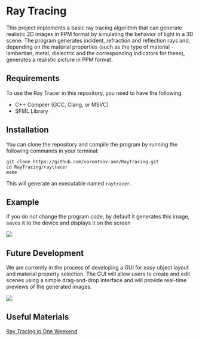 # Ray Tracing

This project implements a basic ray tracing algorithm that can generate realistic 2D images in PPM format by simulating the behavior of light in a 3D scene. The program generates incident, refraction and reflection rays and, depending on the material properties (such as the type of material - lambertian, metal, dielectric and the corresponding indicators for these), generates a realistic picture in PPM format.

## Requirements

To use the Ray Tracer in this repository, you need to have the following:

- C++ Compiler (GCC, Clang, or MSVC)
- SFML Library

## Installation

You can clone the repository and compile the program by running the following commands in your terminal:

```
git clone https://github.com/vorontsov-amd/RayTracing.git
cd RayTracing/raytracer
make
```

This will generate an executable named `raytracer`.

## Example 

If you do not change the program code, by default it generates this image, saves it to the device and displays it on the screen 

![](https://sun9-7.userapi.com/impg/3_5Dmsv-lKFRoZHoVGRfqKsAY3BkkZE_W5DLwQ/fcZvDZfCqro.jpg?size=1200x800&quality=96&sign=728d9a9ffaff8b4976e989a4e569c16a&type=album)

## Future Development

We are currently in the process of developing a GUI for easy object layout and material property selection. The GUI will allow users to create and edit scenes using a simple drag-and-drop interface and will provide real-time previews of the generated images.

![](https://sun9-17.userapi.com/impg/7AbvEjcii8_0jvm_4B-uircreuDBkpGZdjF_8Q/Hx97n4h2CDg.jpg?size=2560x1817&quality=96&sign=bc4a4b61d010e84a233423493c7c99ba&type=album)

## Useful Materials 

[Ray Tracing in One Weekend](https://raytracing.github.io/)